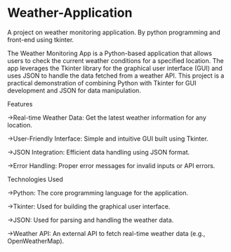 # Weather-Application
 A project on weather monitoring application. By python programming and front-end using tkinter.

 The Weather Monitoring App is a Python-based application that allows users to check the current weather conditions for a specified location. The app leverages the Tkinter library for the graphical user interface (GUI) and uses JSON to handle the data fetched from a weather API. This project is a practical demonstration of combining Python with Tkinter for GUI development and JSON for data manipulation.

Features

->Real-time Weather Data: Get the latest weather information for any location.

->User-Friendly Interface: Simple and intuitive GUI built using Tkinter.

->JSON Integration: Efficient data handling using JSON format.

->Error Handling: Proper error messages for invalid inputs or API errors.

Technologies Used

->Python: The core programming language for the application.

->Tkinter: Used for building the graphical user interface.

->JSON: Used for parsing and handling the weather data.

->Weather API: An external API to fetch real-time weather data (e.g., OpenWeatherMap).
